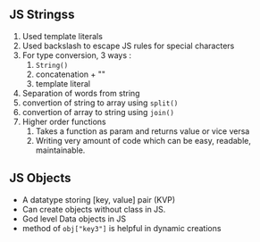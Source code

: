 ## JS Stringss 

1. Used template literals
2. Used backslash to escape JS rules for special characters 
3. For type conversion, 3 ways :
   1. `String()`
   2. concatenation + ""
   3. template literal
4. Separation of words from string
5. convertion of string to array using `split()`
6. convertion of array to string using `join()`
7. Higher order functions
   1. Takes a function as param and returns value or vice versa 
   2. Writing very amount of code which can be easy, readable, maintainable.

## JS Objects 

- A datatype storing [key, value] pair (KVP)
- Can create objects without class in JS.
- God level Data objects in JS
- method of `obj["key3"]` is helpful in dynamic creations 